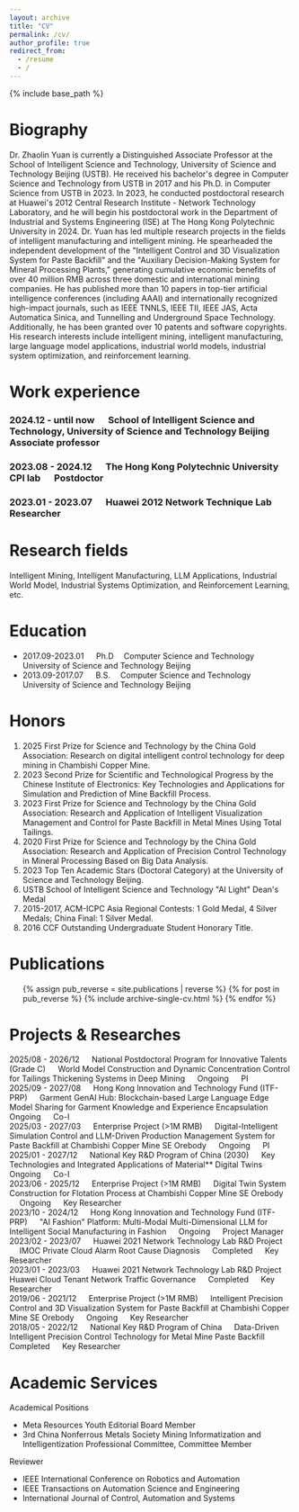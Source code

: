 ```yaml
---
layout: archive
title: "CV"
permalink: /cv/
author_profile: true
redirect_from:
  - /resume
  - /
---
```

{% include base_path %}

Biography
=========

Dr. Zhaolin Yuan is currently a Distinguished Associate Professor at the School of Intelligent Science and Technology, University of Science and Technology Beijing (USTB). He received his bachelor's degree in Computer Science and Technology from USTB in 2017 and his Ph.D. in Computer Science from USTB in 2023. In 2023, he conducted postdoctoral research at Huawei's 2012 Central Research Institute - Network Technology Laboratory, and he will begin his postdoctoral work in the Department of Industrial and Systems Engineering (ISE) at The Hong Kong Polytechnic University in 2024.
Dr. Yuan has led multiple research projects in the fields of intelligent manufacturing and intelligent mining. He spearheaded the independent development of the "Intelligent Control and 3D Visualization System for Paste Backfill" and the "Auxiliary Decision-Making System for Mineral Processing Plants," generating cumulative economic benefits of over 40 million RMB across three domestic and international mining companies.
He has published more than 10 papers in top-tier artificial intelligence conferences (including AAAI) and internationally recognized high-impact journals, such as IEEE TNNLS, IEEE TII, IEEE JAS, Acta Automatica Sinica, and Tunnelling and Underground Space Technology. Additionally, he has been granted over 10 patents and software copyrights.
His research interests include intelligent mining, intelligent manufacturing, large language model applications, industrial world models, industrial system optimization, and reinforcement learning.

Work experience
===============
### 2024.12 - until now &emsp; School of Intelligent Science and Technology, University of Science and Technology Beijing &emsp; Associate professor

### 2023.08 - 2024.12 &emsp; The Hong Kong Polytechnic University CPI lab &emsp; Postdoctor 

### 2023.01 - 2023.07 &emsp; Huawei 2012 Network Technique Lab &emsp; Researcher 

**Research fields**
===================

Intelligent Mining, Intelligent Manufacturing, LLM Applications, Industrial World Model, Industrial Systems Optimization, and Reinforcement Learning, etc.  

Education
=========
* 2017.09-2023.01 &emsp; Ph.D &emsp;Computer Science and Technology &emsp; University of Science and Technology Beijing
* 2013.09-2017.07 &emsp; B.S. &emsp;Computer Science and Technology &emsp; University of Science and Technology Beijing

Honors
===================
1. 2025 First Prize for Science and Technology by the China Gold Association: Research on digital intelligent control technology for deep mining in Chambishi Copper Mine.
2. 2023 Second Prize for Scientific and Technological Progress by the Chinese Institute of Electronics: Key Technologies and Applications for Simulation and Prediction of Mine Backfill Process.
3. 2023 First Prize for Science and Technology by the China Gold Association: Research and Application of Intelligent Visualization Management and Control for Paste Backfill in Metal Mines Using Total Tailings.
4. 2020 First Prize for Science and Technology by the China Gold Association: Research and Application of Precision Control Technology in Mineral Processing Based on Big Data Analysis.
5. 2023 Top Ten Academic Stars (Doctoral Category) at the University of Science and Technology Beijing.
6. USTB School of Intelligent Science and Technology "AI Light" Dean's Medal  
7. 2015-2017, ACM-ICPC Asia Regional Contests: 1 Gold Medal, 4 Silver Medals; China Final: 1 Silver Medal.
8. 2016 CCF Outstanding Undergraduate Student Honorary Title.

Publications
============

<ul>
{% assign pub_reverse = site.publications | reverse %}
{% for post in pub_reverse %}
  {% include archive-single-cv.html %}
{% endfor %}</ul>


Projects & Researches
===================

2025/08 - 2026/12 &emsp; National Postdoctoral Program for Innovative Talents (Grade C) &emsp; World Model Construction and Dynamic Concentration Control for Tailings Thickening Systems in Deep Mining &emsp; Ongoing &emsp; PI  
2025/09 - 2027/08 &emsp; Hong Kong Innovation and Technology Fund (ITF-PRP) &emsp; Garment GenAI Hub: Blockchain-based Large Language Edge Model Sharing for Garment Knowledge and Experience Encapsulation &emsp; Ongoing &emsp; Co-I  
2025/03 - 2027/03 &emsp; Enterprise Project (>1M RMB) &emsp; Digital-Intelligent Simulation Control and LLM-Driven Production Management System for Paste Backfill at Chambishi Copper Mine SE Orebody &emsp; Ongoing &emsp; PI  
2025/01 - 2027/12 &emsp; National Key R&D Program of China (2030) &emsp; Key Technologies and Integrated Applications of Material** Digital Twins &emsp; Ongoing &emsp; Co-I  
2023/06 - 2025/12 &emsp; Enterprise Project (>1M RMB) &emsp; Digital Twin System Construction for Flotation Process at Chambishi Copper Mine SE Orebody &emsp; Ongoing &emsp; Key Researcher  
2023/10 - 2024/12 &emsp; Hong Kong Innovation and Technology Fund (ITF-PRP) &emsp; "AI Fashion" Platform: Multi-Modal Multi-Dimensional LLM for Intelligent Social Manufacturing in Fashion &emsp; Ongoing &emsp; Project Manager  
2023/02 - 2023/07 &emsp; Huawei 2021 Network Technology Lab R&D Project &emsp; IMOC Private Cloud Alarm Root Cause Diagnosis &emsp; Completed &emsp; Key Researcher  
2023/01 - 2023/03 &emsp; Huawei 2021 Network Technology Lab R&D Project &emsp; Huawei Cloud Tenant Network Traffic Governance &emsp; Completed &emsp; Key Researcher  
2019/06 - 2021/12 &emsp; Enterprise Project (>1M RMB) &emsp; Intelligent Precision Control and 3D Visualization System for Paste Backfill at Chambishi Copper Mine SE Orebody &emsp; Ongoing &emsp; Key Researcher  
2018/05 - 2022/12 &emsp; National Key R&D Program of China &emsp; Data-Driven Intelligent Precision Control Technology for Metal Mine Paste Backfill &emsp; Completed &emsp; Key Researcher  


Academic Services
===================

Academical Positions

* Meta Resources Youth Editorial Board Member
* 3rd China Nonferrous Metals Society Mining Informatization and Intelligentization Professional Committee, Committee Member

Reviewer

* IEEE International Conference on Robotics and Automation
* IEEE Transactions on Automation Science and Engineering
* International Journal of Control, Automation and Systems
